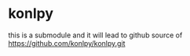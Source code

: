 # konlpy

this is a submodule and it will lead to github source of https://github.com/konlpy/konlpy.git
